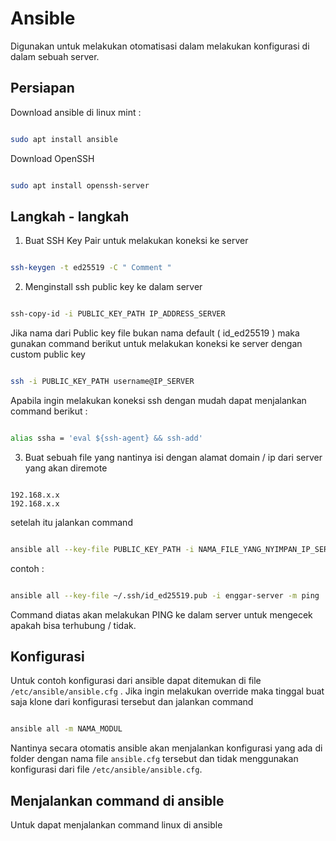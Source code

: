 # Ansible
Digunakan untuk melakukan otomatisasi dalam melakukan konfigurasi di dalam sebuah server.

## Persiapan

Download ansible di linux mint :

```sh

sudo apt install ansible

```

Download OpenSSH

```sh

sudo apt install openssh-server

```

## Langkah - langkah

1. Buat SSH Key Pair untuk melakukan koneksi ke server

```sh

ssh-keygen -t ed25519 -C " Comment "

```

2. Menginstall ssh public key ke dalam server

```sh

ssh-copy-id -i PUBLIC_KEY_PATH IP_ADDRESS_SERVER

```

Jika nama dari Public key file bukan nama default ( id_ed25519 ) maka gunakan command berikut untuk melakukan koneksi ke server dengan custom public key

```sh

ssh -i PUBLIC_KEY_PATH username@IP_SERVER

```

Apabila ingin melakukan koneksi ssh dengan mudah dapat menjalankan command berikut :

```sh

alias ssha = 'eval ${ssh-agent} && ssh-add'

```

3. Buat sebuah file yang nantinya isi dengan alamat domain / ip dari server yang akan diremote

```

192.168.x.x
192.168.x.x

```

setelah itu jalankan command

```sh

ansible all --key-file PUBLIC_KEY_PATH -i NAMA_FILE_YANG_NYIMPAN_IP_SERVER -m NAMA_MODUL

```

contoh : 

```sh

ansible all --key-file ~/.ssh/id_ed25519.pub -i enggar-server -m ping

```

Command diatas akan melakukan PING ke dalam server untuk mengecek apakah bisa terhubung / tidak.

## Konfigurasi

Untuk contoh konfigurasi dari ansible dapat ditemukan di file `/etc/ansible/ansible.cfg` . Jika ingin melakukan override maka tinggal buat saja klone dari konfigurasi tersebut dan jalankan command

```sh

ansible all -m NAMA_MODUL

```

Nantinya secara otomatis ansible akan menjalankan konfigurasi yang ada di folder dengan nama file `ansible.cfg` tersebut dan tidak menggunakan konfigurasi dari file `/etc/ansible/ansible.cfg`.

## Menjalankan command di ansible

Untuk dapat menjalankan command linux di ansible 